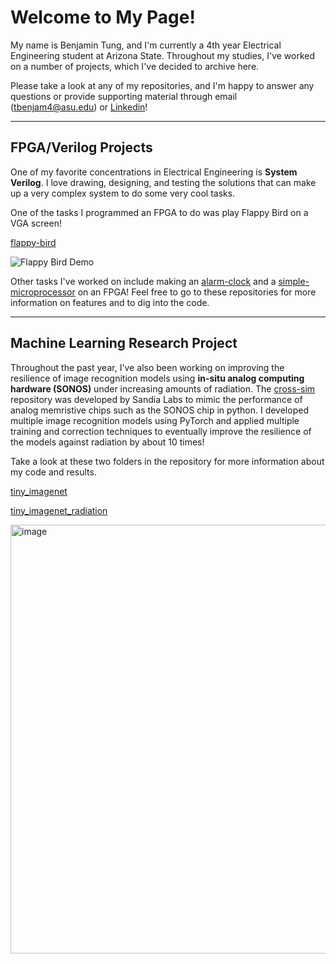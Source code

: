 # Welcome to My Page!

My name is Benjamin Tung, and I'm currently a 4th year Electrical Engineering student at Arizona State. Throughout my studies, I've worked on a number of projects, which I've decided to archive here.

Please take a look at any of my repositories, and I'm happy to answer any questions or provide supporting material through email (tbenjam4@asu.edu) or [Linkedin](https://www.linkedin.com/in/benjamin-tung-b5165420a/)!

---

## FPGA/Verilog Projects

One of my favorite concentrations in Electrical Engineering is **System Verilog**. I love drawing, designing, and testing the solutions that can make up a very complex system to do some very cool tasks.

One of the tasks I programmed an FPGA to do was play Flappy Bird on a VGA screen!

[flappy-bird](https://github.com/bentung12/flappy-bird)

![Flappy Bird Demo](https://github.com/bentung12/flappy-bird/blob/main/flappy_bird.gif)

Other tasks I've worked on include making an [alarm-clock](https://github.com/bentung12/alarm-clock) and a [simple-microprocessor](https://github.com/bentung12/simple-microprocessor) on an FPGA! Feel free to go to these repositories for more information on features and to dig into the code.

---

## Machine Learning Research Project

Throughout the past year, I've also been working on improving the resilience of image recognition models using **in-situ analog computing hardware (SONOS)** under increasing amounts of radiation. The [cross-sim](https://github.com/bentung12/cross-sim/tree/pytorch) repository was developed by Sandia Labs to mimic the performance of analog memristive chips such as the SONOS chip in python. I developed multiple image recognition models using PyTorch and applied multiple training and correction techniques to eventually improve the resilience of the models against radiation by about 10 times!

Take a look at these two folders in the repository for more information about my code and results.

[tiny_imagenet](https://github.com/bentung12/cross-sim/tree/pytorch/applications/dnn/torch/tiny_imagenet)

[tiny_imagenet_radiation](https://github.com/bentung12/cross-sim/tree/pytorch/applications/dnn/torch/tiny_imagenet_radiation)

<img width="938" height="686" alt="image" src="https://github.com/user-attachments/assets/a7222648-287a-44db-81be-040ea087f563" />
